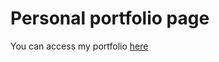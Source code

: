 # Personal portfolio page

You can access my portfolio [here](https://vincenzomuolo.github.io/src/index)
